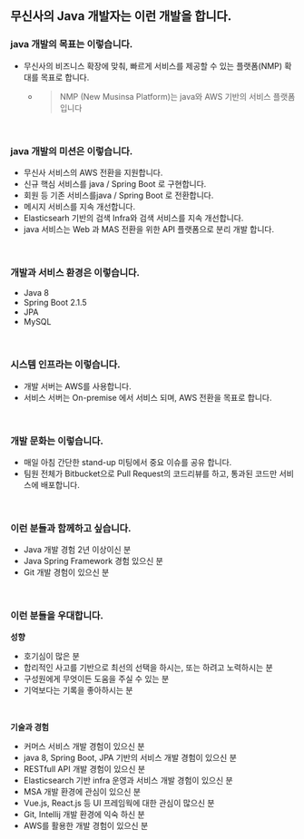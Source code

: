 ## 무신사의 Java 개발자는 이런 개발을 합니다.
### java 개발의 목표는 이렇습니다.
* 무신사의 비즈니스 확장에 맞춰, 빠르게 서비스를 제공할 수 있는 플랫폼(NMP) 확대를 목표로 합니다.
  * > NMP (New Musinsa Platform)는 java와 AWS 기반의 서비스 플랫폼 입니다
<br/>

### java 개발의 미션은 이렇습니다.
* 무신사 서비스의 AWS 전환을 지원합니다.
* 신규 핵심 서비스를 java / Spring Boot 로 구현합니다.
* 회원 등 기존 서비스를java / Spring Boot 로 전환합니다.
* 메시지 서비스를 지속 개선합니다.
* Elasticsearh 기반의 검색 Infra와 검색 서비스를 지속 개선합니다.
* java 서비스는 Web 과 MAS 전환을 위한 API 플랫폼으로 분리 개발 합니다.
<br/>

### 개발과 서비스 환경은 이렇습니다.
* Java 8 
* Spring Boot 2.1.5
* JPA
* MySQL
<br/>

### 시스템 인프라는 이렇습니다.
* 개발 서버는 AWS를 사용합니다.
* 서비스 서버는 On-premise 에서 서비스 되며, AWS 전환을 목표로 합니다.
<br/>

### 개발 문화는 이렇습니다.
* 매일 아침 간단한 stand-up 미팅에서 중요 이슈를 공유 합니다.
* 팀원 전체가 Bitbucket으로 Pull Request의 코드리뷰를 하고, 통과된 코드만 서비스에 배포합니다.
<br/>

### 이런 분들과 함께하고 싶습니다.
* Java 개발 경험 2년 이상이신 분
* Java Spring Framework 경험 있으신 분
* Git 개발 경험이 있으신 분
<br/>

### 이런 분들을 우대합니다.
__성향__
* 호기심이 많은 분
* 합리적인 사고를 기반으로 최선의 선택을 하시는, 또는 하려고 노력하시는 분
* 구성원에게 무엇이든 도움을 주실 수 있는 분
* 기억보다는 기록을 좋아하시는 분
<br/>

__기술과 경험__
* 커머스 서비스 개발 경험이 있으신 분
* java 8, Spring Boot, JPA 기반의 서비스 개발 경험이 있으신 분
* RESTfull API 개발 경험이 있으신 분
* Elasticsearch 기반 infra 운영과 서비스 개발 경험이 있으신 분
* MSA 개발 환경에 관심이 있으신 분
* Vue.js, React.js 등 UI 프레임웍에 대한 관심이 많으신 분
* Git, Intellij 개발 환경에 익숙 하신 분
* AWS를 활용한 개발 경험이 있으신 분
